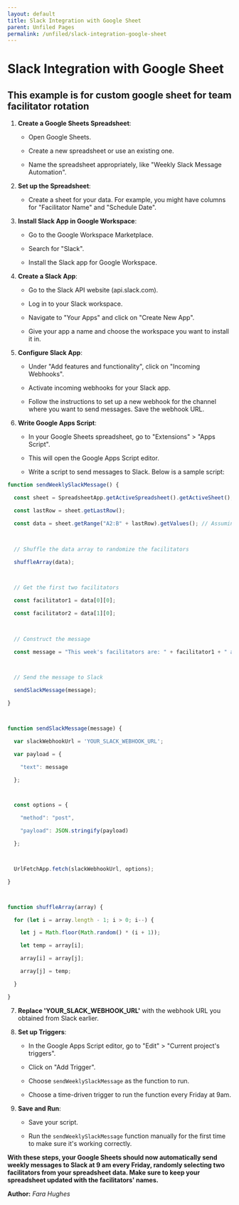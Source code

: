 ```yaml
---
layout: default
title: Slack Integration with Google Sheet
parent: Unfiled Pages
permalink: /unfiled/slack-integration-google-sheet
---
```


# Slack Integration with Google Sheet

## This example is for custom google sheet for team facilitator rotation

1. **Create a Google Sheets Spreadsheet**:

    - Open Google Sheets.

    - Create a new spreadsheet or use an existing one.

    - Name the spreadsheet appropriately, like "Weekly Slack Message Automation".

2. **Set up the Spreadsheet**:

    - Create a sheet for your data. For example, you might have columns for "Facilitator Name" and "Schedule Date".

3. **Install Slack App in Google Workspace**:

    - Go to the Google Workspace Marketplace.

    - Search for "Slack".

    - Install the Slack app for Google Workspace.

4. **Create a Slack App**:

    - Go to the Slack API website (api.slack.com).

    - Log in to your Slack workspace.

    - Navigate to "Your Apps" and click on "Create New App".

    - Give your app a name and choose the workspace you want to install it in.

5. **Configure Slack App**:

    - Under "Add features and functionality", click on "Incoming Webhooks".

    - Activate incoming webhooks for your Slack app.

    - Follow the instructions to set up a new webhook for the channel where you want to send messages. Save the webhook URL.

6. **Write Google Apps Script**:

    - In your Google Sheets spreadsheet, go to "Extensions" > "Apps Script".

    - This will open the Google Apps Script editor.

    - Write a script to send messages to Slack. Below is a sample script:

```js
function sendWeeklySlackMessage() {

  const sheet = SpreadsheetApp.getActiveSpreadsheet().getActiveSheet();

  const lastRow = sheet.getLastRow();

  const data = sheet.getRange("A2:B" + lastRow).getValues(); // Assuming data starts from row 2 and columns   A and B

  

  // Shuffle the data array to randomize the facilitators

  shuffleArray(data);

  

  // Get the first two facilitators

  const facilitator1 = data[0][0];

  const facilitator2 = data[1][0];

  

  // Construct the message

  const message = "This week's facilitators are: " + facilitator1 + " and " + facilitator2;

  

  // Send the message to Slack

  sendSlackMessage(message);

}



function sendSlackMessage(message) {

  var slackWebhookUrl = 'YOUR_SLACK_WEBHOOK_URL';

  var payload = {

    "text": message

  };



  const options = {

    "method": "post",

    "payload": JSON.stringify(payload)

  };



  UrlFetchApp.fetch(slackWebhookUrl, options);

}



function shuffleArray(array) {

  for (let i = array.length - 1; i > 0; i--) {

    let j = Math.floor(Math.random() * (i + 1));

    let temp = array[i];

    array[i] = array[j];

    array[j] = temp;

  }

}
```

7. **Replace 'YOUR_SLACK_WEBHOOK_URL'** with the webhook URL you
obtained from Slack earlier.

8. **Set up Triggers**:

    - In the Google Apps Script editor, go to "Edit" > "Current project's triggers".

    - Click on "Add Trigger".

    - Choose `sendWeeklySlackMessage` as the function to run.

    - Choose a time-driven trigger to run the function every Friday at 9am.

9. **Save and Run**:

    - Save your script.

    - Run the `sendWeeklySlackMessage` function manually for the first time to make sure it's working correctly.

**With these steps, your Google Sheets should now automatically send weekly messages to Slack at 9 am every Friday, randomly selecting two facilitators from your spreadsheet data. Make sure to keep your spreadsheet updated with the facilitators' names.**

**Author:** *Fara Hughes*
